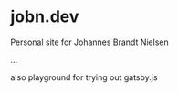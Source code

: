 # jobn.dev

Personal site for Johannes Brandt Nielsen

...

also playground for trying out gatsby.js
